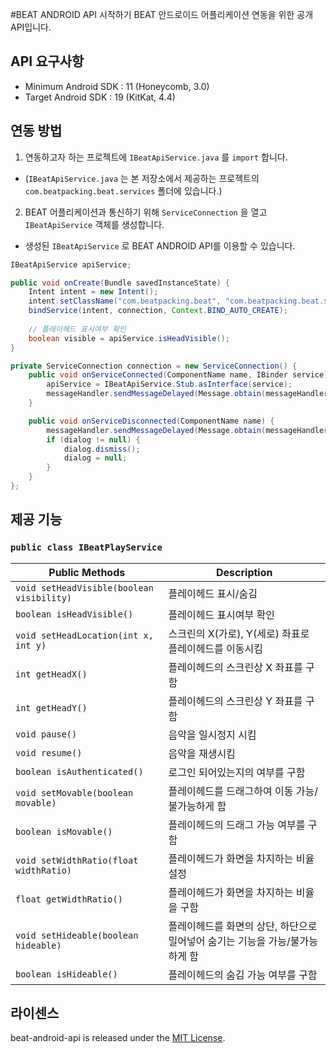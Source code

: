 #BEAT ANDROID API 시작하기
BEAT 안드로이드 어플리케이션 연동을 위한 공개 API입니다.


## API 요구사항
* Minimum Android SDK : 11 (Honeycomb, 3.0)
* Target Android SDK : 19 (KitKat, 4.4)

## 연동 방법
 1. 연동하고자 하는 프로젝트에 ```IBeatApiService.java``` 를 ```import``` 합니다.
  * (```IBeatApiService.java``` 는 본 저장소에서 제공하는 프로젝트의 ```com.beatpacking.beat.services``` 폴더에 있습니다.)
 2. BEAT 어플리케이션과 통신하기 위해 ```ServiceConnection``` 을 열고 ```IBeatApiService``` 객체를 생성합니다. 
  * 생성된 ```IBeatApiService``` 로 BEAT ANDROID API를 이용할 수 있습니다.
  ```java
  IBeatApiService apiService;

  public void onCreate(Bundle savedInstanceState) {
      Intent intent = new Intent();
      intent.setClassName("com.beatpacking.beat", "com.beatpacking.beat.services.PlayHeadService");
      bindService(intent, connection, Context.BIND_AUTO_CREATE);
      
      // 플레이헤드 표시여부 확인
      boolean visible = apiService.isHeadVisible();
  }

  private ServiceConnection connection = new ServiceConnection() {
      public void onServiceConnected(ComponentName name, IBinder service) 
          apiService = IBeatApiService.Stub.asInterface(service);
          messageHandler.sendMessageDelayed(Message.obtain(messageHandler, MSG_CONNECTED), 1000);
      }

      public void onServiceDisconnected(ComponentName name) {
          messageHandler.sendMessageDelayed(Message.obtain(messageHandler, MSG_DISCONNECTED), 500);
          if (dialog != null) {
              dialog.dismiss();
              dialog = null;
          }
      }
  };
```

## 제공 기능
### ```public class IBeatPlayService```
| Public Methods | Description |
| -------------- | --------------- |
| ```void setHeadVisible(boolean visibility)``` | 플레이헤드 표시/숨김 |
| ```boolean isHeadVisible()``` | 플레이헤드 표시여부 확인 |
| ```void setHeadLocation(int x, int y)``` | 스크린의 X(가로), Y(세로) 좌표로 플레이헤드를 이동시킴 |
| ```int getHeadX()``` | 플레이헤드의 스크린상 X 좌표를 구함 |
| ```int getHeadY()``` | 플레이헤드의 스크린상 Y 좌표를 구함 |
| ```void pause()``` | 음악을 일시정지 시킴 |
| ```void resume()``` | 음악을 재생시킴 |
| ```boolean isAuthenticated()``` | 로그인 되어있는지의 여부를 구함 |
| ```void setMovable(boolean movable)``` | 플레이헤드를 드래그하여 이동 가능/불가능하게 함 |
| ```boolean isMovable()``` | 플레이헤드의 드래그 가능 여부를 구함 |
| ```void setWidthRatio(float widthRatio)``` | 플레이헤드가 화면을 차지하는 비율 설정 |
| ```float getWidthRatio()``` | 플레이헤드가 화면을 차지하는 비율을 구함 |
| ```void setHideable(boolean hideable)``` | 플레이헤드를 화면의 상단, 하단으로 밀어넣어 숨기는 기능을 가능/불가능하게 함 |
| ```boolean isHideable()``` | 플레이헤드의 숨김 가능 여부를 구함 |


## 라이센스 

beat-android-api is released under the [MIT License](http://www.opensource.org/licenses/MIT).

